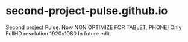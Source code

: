 # second-project-pulse.github.io
Second project Pulse. Now NON OPTIMIZE FOR TABLET, PHONE!
Only FullHD resolution 1920x1080
In future edit. 
